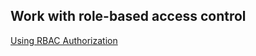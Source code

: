 ## Work with role-based access control
[Using RBAC Authorization](https://kubernetes.io/docs/admin/authorization/rbac/)